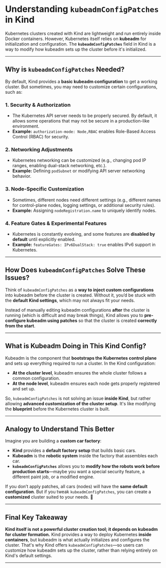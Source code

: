 # **Understanding `kubeadmConfigPatches` in Kind**

Kubernetes clusters created with Kind are lightweight and run entirely inside Docker containers. However, Kubernetes itself relies on **kubeadm** for initialization and configuration. The **`kubeadmConfigPatches`** field in Kind is a way to modify how kubeadm sets up the cluster before it's initialized.

---

## **Why is `kubeadmConfigPatches` Needed?**
By default, Kind provides a **basic kubeadm configuration** to get a working cluster. But sometimes, you may need to customize certain configurations, such as:

### **1. Security & Authorization**
- The Kubernetes API server needs to be properly secured. By default, it allows some operations that may not be secure in a production-like environment.
- **Example:** `authorization-mode: Node,RBAC` enables Role-Based Access Control (RBAC) for security.

### **2. Networking Adjustments**
- Kubernetes networking can be customized (e.g., changing pod IP ranges, enabling dual-stack networking, etc.).
- **Example:** Defining `podSubnet` or modifying API server networking behavior.

### **3. Node-Specific Customization**
- Sometimes, different nodes need different settings (e.g., different names for control-plane nodes, logging settings, or additional security rules).
- **Example:** Assigning `nodeRegistration.name` to uniquely identify nodes.

### **4. Feature Gates & Experimental Features**
- Kubernetes is constantly evolving, and some features are **disabled by default** until explicitly enabled.
- **Example:** `featureGates: IPv6DualStack: true` enables IPv6 support in Kubernetes.

---

## **How Does `kubeadmConfigPatches` Solve These Issues?**
Think of `kubeadmConfigPatches` as a **way to inject custom configurations** into kubeadm before the cluster is created. Without it, you’d be stuck with the **default Kind settings**, which may not always fit your needs.

Instead of manually editing kubeadm configurations **after** the cluster is running (which is difficult and may break things), Kind allows you to **pre-configure kubeadm using patches** so that the cluster is created **correctly from the start**.

---

## **What is Kubeadm Doing in This Kind Config?**
Kubeadm is the component that **bootstraps the Kubernetes control plane** and sets up everything required to run a cluster. In the Kind configuration:

- **At the cluster level**, kubeadm ensures the whole cluster follows a common configuration.
- **At the node level**, kubeadm ensures each node gets properly registered and set up.

So, `kubeadmConfigPatches` is not solving an issue **inside Kind**, but rather allowing **advanced customization of the cluster setup**. It's like modifying the **blueprint** before the Kubernetes cluster is built.

---

## **Analogy to Understand This Better**
Imagine you are building a **custom car factory**:
- **Kind** provides a **default factory setup** that builds basic cars.
- **Kubeadm** is the **robotic system** inside the factory that assembles each car.
- **`kubeadmConfigPatches`** allows you to **modify how the robots work before production starts**—maybe you want a special security feature, a different paint job, or a modified engine.

If you don’t apply patches, all cars (nodes) will have the **same default configuration**. But if you tweak `kubeadmConfigPatches`, you can create a **customized** cluster suited to your needs. 🚀

---

## **Final Key Takeaway**
**Kind itself is not a powerful cluster creation tool; it depends on kubeadm for cluster formation.** Kind provides a way to deploy Kubernetes **inside containers**, but kubeadm is what actually initializes and configures the cluster. That's why Kind offers `kubeadmConfigPatches`—so users can customize how kubeadm sets up the cluster, rather than relying entirely on Kind's default settings.

---
